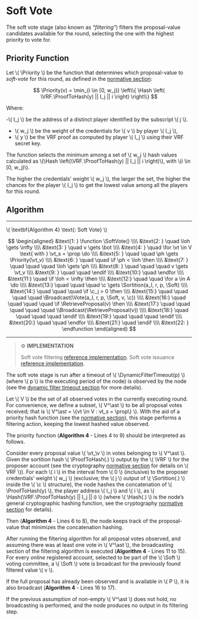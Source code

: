 $$
\newcommand \Priority {\mathrm{Priority}}
\newcommand \VRF {\mathrm{VRF}}
\newcommand \ProofToHash {\mathrm{ProofToHash}}
\newcommand \SoftVote {\mathrm{SoftVote}}
\newcommand \Hash {\mathrm{Hash}}
\newcommand \Sortition {\mathrm{Sortition}}
\newcommand \Broadcast {\mathrm{Broadcast}}
\newcommand \RetrieveProposal {\mathrm{RetrieveProposal}}
\newcommand \DynamicFilterTimeout {\mathrm{DynamicFilterTimeout}}
\newcommand \Soft {\mathit{soft}}
\newcommand \Vote {\mathrm{Vote}}
\newcommand \function {\textbf{function }}
\newcommand \endfunction {\textbf{end function}}
\newcommand \if {\textbf{if }}
\newcommand \then {\textbf{ then}}
\newcommand \endif {\textbf{end if}}
\newcommand \for {\textbf{for }}
\newcommand \do {\textbf{ do}}
\newcommand \endfor {\textbf{end for}}
\newcommand \loh {\mathit{lowestObservedHash}}
\newcommand \vt {\mathit{vote}}
\newcommand \ph {\mathit{priorityHash}}
\newcommand \c {\mathit{credentials}}
\newcommand \prop {\mathit{proposal}}
$$

# Soft Vote

The soft vote stage (also known as _"filtering"_) filters the proposal-value candidates 
available for the round, selecting the one with the highest priority to vote for.

## Priority Function

Let \\( \Priority \\) be the function that determines which proposal-value to
_soft-vote_ for this round, as defined in the [normative section](./abft-player-state.md#special-values):

<!-- TODO: Replace with anchored include once the normative section is merged -->
$$
\Priority(v) = \min_{i \in [0, w_j)} \left\\{ \Hash \left( \VRF.\ProofToHash(y) || I_j || i \right) \right\\}
$$

Where:

-\\( I_j \\) be the address of a distinct player identified by the subscript \\( j \\).
- \\( w_j \\) be the weight of the credentials for \\( v \\) by player \\( I_j \\),
- \\( y \\) be the VRF proof as computed by player \\( I_j \\) using their VRF secret key.

The function selects the minimum among a set of \\( w_j \\) hash values calculated
as \\(\Hash \left(\VRF.\ProofToHash(y) || I_j || i \right)\\), with \\(i \in [0, w_j)\\).

The higher the credentials’ weight \\( w_j \\), the larger the set, the higher the
chances for the player \\( I_j \\) to get the lowest value among all the players
for this round.

## Algorithm

---

\\( \textbf{Algorithm 4} \text{: Soft Vote} \\)

$$
\begin{aligned}
&\text{1: } \function \SoftVote() \\\\
&\text{2: } \quad \loh \gets \infty \\\\
&\text{3: } \quad v \gets \bot \\\\
&\text{4: } \quad \for \vt \in V \text{ with } \vt_s = \prop \do \\\\
&\text{5: } \quad \quad \ph \gets \Priority(\vt_v)  \\\\
&\text{6: } \quad \quad \if \ph < \loh \then \\\\
&\text{7: } \quad \quad \quad \loh \gets \ph \\\\
&\text{8: } \quad \quad \quad v \gets \vt_v \\\\
&\text{9: } \quad \quad \endif \\\\
&\text{10:} \quad \endfor \\\\
&\text{11:} \quad \if \loh < \infty \then \\\\
&\text{12:} \quad \quad \for a \in A \do \\\\
&\text{13:} \quad \quad \quad \c \gets \Sortition(a_I, r, p, \Soft) \\\\
&\text{14:} \quad \quad \quad \if \c_j > 0 \then \\\\
&\text{15:} \quad \quad \quad \quad \Broadcast(\Vote(a_I, r, p, \Soft, v, \c)) \\\\
&\text{16:} \quad \quad \quad \quad \if \RetrieveProposal(v) \then \\\\
&\text{17:} \quad \quad \quad \quad \quad \\Broadcast(\RetrieveProposal(v)) \\\\
&\text{18:} \quad \quad \quad \quad \endif \\\\
&\text{19:} \quad \quad \quad \endif \\\\
&\text{20:} \quad \quad \endfor \\\\
&\text{21:} \quad \endif \\\\
&\text{22: } \endfunction
\end{aligned}
$$

---

> ⚙️ **IMPLEMENTATION**
>
> Soft vote filtering [reference implementation](https://github.com/algoradam/go-algorand/blob/master/data/committee/credential.go#L160C1-L187C2).
> Soft vote issuance [reference implementation](https://github.com/algorand/go-algorand/blob/df0613a04432494d0f437433dd1efd02481db838/agreement/player.go#L170-L206).

The soft vote stage is run after a timeout of \\( \DynamicFilterTimeout(p) \\)
(where \\( p \\) is the executing period of the node) is observed by the node (see
the [dynamic filter timeout section](./abft-nn-dynamic-filter-timeout.md) for more
details).

Let \\( V \\) be the set of all observed votes in the currently executing round. For convenience, we define a subset, \\( V^\ast \\) to be all proposal votes received; that is \\( V^\ast = \\{vt \in V : vt_s = \prop\\} \\).
With the aid of a priority hash function (see the [normative section](./abft.md#special-values)),
this stage performs a filtering action, keeping the lowest hashed value observed.

The priority function (**Algorithm 4** - Lines 4 to 9) should be interpreted as
follows.

Consider every proposal value \\( \vt_\v \\) in votes belonging to \\( V^\ast \\). Given the sortition
hash \\( \ProofToHash(.) \\) output by the \\( \VRF \\) for the proposer account
(see the cryptography [normative section](./crypto.md#verifiable-random-function)
for details on \\( VRF \\)). For each \\( i \\) in the interval from \\( 0 \\) (inclusive)
to the proposer credentials’ weight \\( w_j \\) (exclusive; the \\( j \\) output of \\( \Sortition(.) \\)
inside the \\( \c \\) structure), the node hashes the concatenation of \\( \ProofToHash(y) \\), the player address \\( I_j \\) and \\( i \\), as \\( \Hash(\VRF.\ProofToHash(y) || I_j || i) \\) (where \\( \Hash(.) \\) is
the node’s general cryptographic hashing function, see the cryptography [normative section](crypto.md#hash-functions) for details).

Then (**Algorithm 4** - Lines 6 to 8), the node keeps track of the proposal-value
that minimizes the concatenation hashing.

After running the filtering algorithm for all proposal votes observed, and assuming
there was at least one vote in \\( V^\ast \\), the broadcasting section of the filtering
algorithm is executed (**Algorithm 4** - Lines 11 to 15). For every _online_ registered
account, selected to be part of the \\( \Soft \\) voting committee, a \\( \Soft \\)
vote is broadcast for the previously found filtered value \\( v \\).

If the full proposal has already been observed and is available in \\( P \\), it
is also broadcast (**Algorithm 4** - Lines 16 to 17).

If the previous assumption of non-empty \\( V^\ast \\) does not hold, no broadcasting
is performed, and the node produces no output in its filtering step.